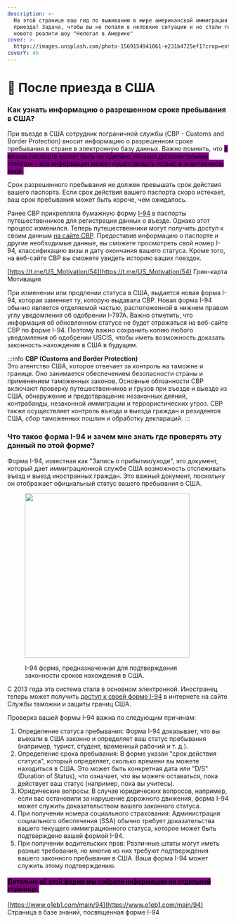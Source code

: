 ```yaml
---
description: >-
  На этой странице ваш гид по выживанию в мире американской иммиграции после
  приезда! Задача, чтобы вы не попали в неловкие ситуации и не стали героем
  нового реалити шоу "Нелегал в Америке"
cover: >-
  https://images.unsplash.com/photo-1569154941061-e231b4725ef1?crop=entropy&cs=srgb&fm=jpg&ixid=M3wxOTcwMjR8MHwxfHNlYXJjaHw2fHxhaXJjcmFmdHxlbnwwfHx8fDE2OTc4OTk4MzB8MA&ixlib=rb-4.0.3&q=85
coverY: 45
---
```


# 🛬 После приезда в США

### Как узнать информацию о разрешенном сроке пребывания в США?

При въезде в CША сотрудник пограничной службы (CBP - Customs and Border Protection) вносит информацию о разрешенном сроке пребывания в стране в электронную базу данных. Важно помнить, что <mark style="background-color:purple;">в вашем паспорте может быть не сделано никаких дополнительных пометок – вся информация может существовать только в электронном виде.</mark>

Срок разрешенного пребывания не должен превышать срок действия вашего паспорта. Если срок действия вашего паспорта скоро истекает, ваш срок пребывания может быть короче, чем ожидалось.

Ранее CBP прикрепляла бумажную форму [I-94](https://i94.cbp.dhs.gov/I94/#/home) в паспорты путешественников для регистрации данных о въезде. Однако этот процесс изменился. Теперь путешественники могут получить доступ к своим данным [на сайте CBP](https://i94.cbp.dhs.gov/I94/#/home). Предоставив информацию о паспорте и другие необходимые данные, вы сможете просмотреть свой номер I-94, классификацию визы и дату окончания вашего статуса. Кроме того, на веб-сайте CBP вы сможете увидеть историю ваших поездок.

[https://t.me/US_Motivation/54](https://t.me/US_Motivation/54)
Грин-карта Мотивация

При изменении или продлении статуса в США, выдается новая форма I-94, которая заменяет ту, которую выдавала CBP. Новая форма I-94 обычно является отделяемой частью, расположенной в нижнем правом углу уведомления об одобрении I-797A. Важно отметить, что информация об обновленном статусе не будет отражаться на веб-сайте CBP по форме I-94. Поэтому важно сохранить копию любого уведомления об одобрении USCIS, чтобы иметь возможность доказать законность нахождения в США в будущем.

:::info
**CBP (Customs and Border Protection)**\
Это агентство США, которое отвечает за контроль на таможне и границе. Оно занимается обеспечением безопасности страны и применением таможенных законов. Основные обязанности CBP включают проверку путешественников и грузов при въезде и выезде из США, обнаружение и предотвращение незаконных деяний, контрабанды, незаконной иммиграции и террористических угроз. CBP также осуществляет контроль въезда и выезда граждан и резидентов США, сбор таможенных пошлин и обработку деклараций.
:::

### Что такое форма I-94 и зачем мне знать где проверять эту данный по этой форме?

Форма I-94, известная как "Запись о прибытии/уходе", это документ, который дает иммиграционной службе США возможность отслеживать въезд и выезд иностранных граждан. Это важный документ, поскольку он отображает официальный статус вашего пребывания в США.

<figure><img src=".gitbook/assets/Screenshot 2023-05-19 at 11.54.16 PM.png" alt="" width="375"><figcaption><p>I-94 форма, предназначенная для подтверждения законности сроков нахождения в США.</p></figcaption></figure>

С 2013 года эта система стала в основном электронной. Иностранец теперь может получить [доступ к своей форме I-94](https://i94.cbp.dhs.gov/I94/#/home) в интернете на сайте Службы таможни и защиты границ США.

Проверка вашей формы I-94 важна по следующим причинам:

1. Определение статуса пребывания: Форма I-94 доказывает, что вы въехали в США законно и определяет ваш статус пребывания (например, турист, студент, временный рабочий и т. д.).
2. Определение срока пребывания: В форме указан "срок действия статуса", который определяет, сколько времени вы можете находиться в США. Это может быть конкретная дата или "D/S" (Duration of Status), что означает, что вы можете оставаться, пока действует ваш статус (например, пока вы учитесь).
3. Юридические вопросы: В случае юридических вопросов, например, если вас остановили за нарушение дорожного движения, форма I-94 может служить доказательством вашего законного статуса.
4. При получении номера социального страхования: Администрация социального обеспечения (SSA) обычно требует доказательства вашего текущего иммиграционного статуса, которое может быть подтверждено вашей формой I-94.
5. При получении водительских прав: Различные штаты могут иметь разные требования, но многие из них требуют подтверждения вашего законного пребывания в США. Ваша форма I-94 может служить этому подтверждению.

#### <mark style="background-color:purple;">Детально об этой форме мы собрали информацию на отдельной странице.</mark>

[https://www.o1eb1.com/main/94](https://www.o1eb1.com/main/94)
Страница в базе знаний, посвященная форме I-94

